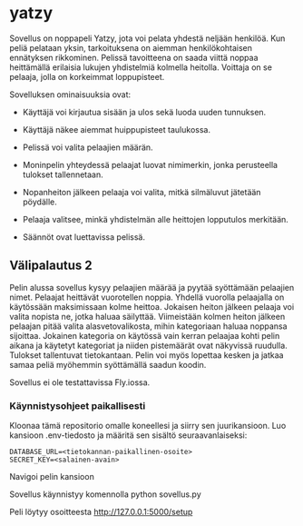 # yatzy

Sovellus on noppapeli Yatzy, jota voi pelata yhdestä neljään henkilöä. Kun peliä pelataan yksin, tarkoituksena on aiemman henkilökohtaisen ennätyksen rikkominen. Pelissä tavoitteena on saada viittä noppaa heittämällä erilaisia lukujen yhdistelmiä kolmella heitolla. Voittaja on se pelaaja, jolla on korkeimmat loppupisteet.


Sovelluksen ominaisuuksia ovat:

- Käyttäjä voi kirjautua sisään ja ulos sekä luoda uuden tunnuksen.
     
- Käyttäjä näkee aiemmat huippupisteet taulukossa.
     
- Pelissä voi valita pelaajien määrän.
     
- Moninpelin yhteydessä pelaajat luovat nimimerkin, jonka perusteella tulokset tallennetaan.
     
- Nopanheiton jälkeen pelaaja voi valita, mitkä silmäluvut jätetään pöydälle.
     
- Pelaaja valitsee, minkä yhdistelmän alle heittojen lopputulos merkitään.
     
- Säännöt ovat luettavissa pelissä.

## Välipalautus 2

Pelin alussa sovellus kysyy pelaajien määrää ja pyytää syöttämään pelaajien nimet. Pelaajat heittävät vuorotellen noppia. Yhdellä vuorolla pelaajalla on käytössään maksimissaan kolme heittoa. Jokaisen heiton jälkeen pelaaja voi valita nopista ne, jotka haluaa säilyttää. Viimeistään kolmen heiton jälkeen pelaajan pitää valita alasvetovalikosta, mihin kategoriaan haluaa noppansa sijoittaa. Jokainen kategoria on käytössä vain kerran pelaajaa kohti pelin aikana ja käytetyt kategoriat ja niiden pistemäärät ovat näkyvissä ruudulla. Tulokset tallentuvat tietokantaan. Pelin voi myös lopettaa kesken ja jatkaa samaa peliä myöhemmin syöttämällä saadun koodin.

Sovellus ei ole testattavissa Fly.iossa.

### Käynnistysohjeet paikallisesti

Kloonaa tämä repositorio omalle koneellesi ja siirry sen juurikansioon. Luo kansioon .env-tiedosto ja määritä sen sisältö seuraavanlaiseksi:
```
DATABASE_URL=<tietokannan-paikallinen-osoite>
SECRET_KEY=<salainen-avain>
```
Navigoi pelin kansioon

Sovellus käynnistyy komennolla python sovellus.py

Peli löytyy osoitteesta http://127.0.0.1:5000/setup




